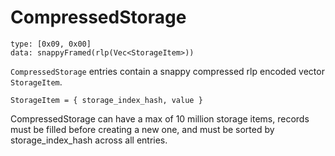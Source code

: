 # CompressedStorage

```
type: [0x09, 0x00]
data: snappyFramed(rlp(Vec<StorageItem>)) 
```

`CompressedStorage` entries contain a snappy compressed rlp encoded vector `StorageItem`.

```
StorageItem = { storage_index_hash, value }
```

 CompressedStorage can have a max of 10 million storage items, records must be filled before creating a new one, and must be sorted by storage_index_hash across all entries.
